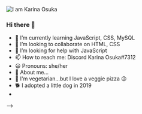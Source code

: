 ![I am Karina Osuka](https://arturssmirnovs.github.io/github-prhttps://github.com/kari-osk/kari-osk/blob/main/about_me.pngofile-readme-generator/images/banner.png)


### Hi there 👋

- 🌱 I’m currently learning JavaScript, CSS, MySQL
- 👯 I’m looking to collaborate on HTML, CSS
- 🤔 I’m looking for help with JavaScript
- 📫 How to reach me: Discord Karina Osuka#7312
- 😃 Pronouns: she/her
- 🌸 About me...
- 🥦 I'm vegetarian...but I love a veggie pizza 😉
- 🐕 I adopted a little dog in 2019
- 
-->
